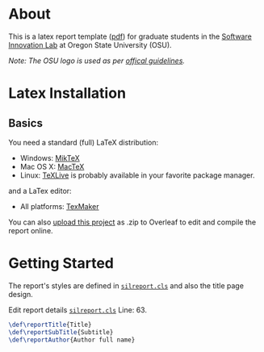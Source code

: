 # About

This is a latex report template ([pdf](./report.pdf)) for graduate students in the [Software Innovation Lab](https://research.engr.oregonstate.edu/si-lab/) at Oregon State University (OSU).

_Note: The OSU logo is used as per [offical guidelines](https://communications.oregonstate.edu/brand-guide/using-brand)._

# Latex Installation

## Basics

You need a standard (full) LaTeX distribution:

+ Windows: [MikTeX](https://miktex.org/download)
+ Mac OS X: [MacTeX](https://www.tug.org/mactex/mactex-download.html)
+ Linux: [TeXLive](https://tug.org/texlive/) is probably available in your favorite package manager.

and a LaTex editor:

+ All platforms: [TexMaker](https://www.xm1math.net/texmaker/)

You can also [upload this project](https://www.overleaf.com/learn/how-to/Uploading_a_project) as .zip to Overleaf to edit and compile the report online. 

# Getting Started

The report's styles are defined in [`silreport.cls`](./silreport.cls) and also the title page design.

Edit report details [`silreport.cls`](./silreport.cls) Line: 63.

```latex
\def\reportTitle{Title}
\def\reportSubTitle{Subtitle}
\def\reportAuthor{Author full name}
```
